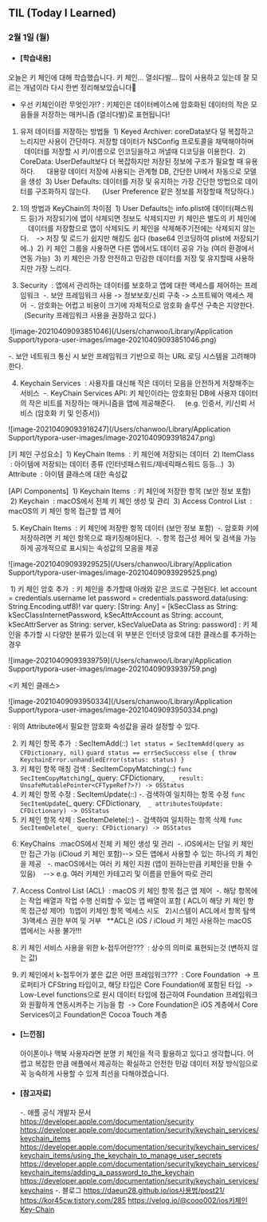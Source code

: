 ## TIL (Today I Learned)

### 2월 1일 (월)

- #### [학습내용]
오늘은 키 체인에 대해 학습했습니다. 키 체인… 열쇠다발… 많이 사용하고 있는데 잘 모르는 개념이라 다시 한번 정리해보았습니다🧐

  - 우선 키체인이란 무엇인가!?
: 키체인은 데이터베이스에 암호화된 데이터의 작은 모음들을 저장하는 매커니즘 (열쇠다발)로 표현됩니다!

1. 유저 데이터를 저장하는 방법들
 1) Keyed Archiver: coreData보다 덜 복잡하고 느리지만 사용이 간단하다. 저장할 데이터가 NSConfig 프로토콜을 채택해야하며
    데이터를 저장할 시 키/이름으로 인코딩을하고 꺼낼때 디코딩을 이용한다.
 2) CoreData: UserDefault보다 더 복잡하지만 저장된 정보에 구조가 필요할 때 유용하다.
     대용량 데이터 저장에 사용되는 관계형 DB, 간단한 UI에서 자동으로 모델을 생성
 3) User Defaults: 데이터를 저장 및 유지하는 가장 간단한 방법으로 데이터를 구조화하지 않는다.
     (User Preference 같은 정보를 저장할때 적당하다.)

2. 1의 방법과 KeyChain의 차이점
 1) User Defaults는 info.plist에 데이터(패스워드 등)가 저장되기에 앱이 삭제되면 정보도 삭제되지만 키 체인은 별도의 키 체인에
    데이터를 저장함으로 앱이 삭제되도 키 체인을 삭제해주기전에는 삭제되지 않는다.
   -> 저장 및 로드가 쉽지만 해킹도 쉽다 (base64 인코딩하여 plist에 저장되기에..)
 2) 키 체인 그룹을 사용하면 다른 앱에서도 데이터 공유 가능 (여러 환경에서 연동 가능)
 3) 키 체인은 가장 안전하고 민감한 데이터를 저장 및 유지할때 사용하지만 가장 느리다.

3. Security
 : 앱에서 관리하는 데이터를 보호하고 앱에 대한 액세스를 제어하는 프레임워크
 -. 보안 프레임워크 사용 -> 정보보호/신뢰 구축 -> 소프트웨어 액세스 제어
 -. 암호화는 어렵고 비용이 크기에 자체적으로 암호화 솔루션 구축은 지양한다.
    (Security 프레임워크 사용을 권장하고 있다.)

 ![image-20210409093851046](/Users/chanwoo/Library/Application Support/typora-user-images/image-20210409093851046.png)

<Security Framework>

-. 보안 네트워크 통신 시 보안 프레임워크 기반으로 하는 URL 로딩 시스템을 고려해야한다.

4. Keychain Services
 : 사용자를 대신해 작은 데이터 모음을 안전하게 저장해주는 서비스
 -. KeyChain Services API: 키 체인이라는 암호화된 DB에 사용자 데이터의 작은 비트를 저장하는 매커니즘을 앱에 제공해준다.
    (e.g. 인증서, 키/신뢰 서비스 (암호화 키 및 인증서))

![image-20210409093918247](/Users/chanwoo/Library/Application Support/typora-user-images/image-20210409093918247.png)

[키 체인 구성요소]
 1) KeyChain Items
 : 키 체인에 저장되는 데이터
 2) ItemClass
 : 아이템에 저장되는 데이터 종류 (인터넷패스워드/제네릭패스워드 등등...)
 3) Attribute
 : 아이템 클래스에 대한 속성값

[API Components]
 1) Keychain Items
 : 키 체인에 저장한 항목 (보안 정보 포함)
 2) Keychain
 : macOS에서 전체 키 체인 생성 및 관리
 3) Access Control List
 : macOS의 키 체인 항목 접근할 앱 제어

5. KeyChain Items
 : 키 체인에 저장한 항목 데이터 (보안 정보 포함)
 -. 암호화 키에 저장하려면 키 체인 항목으로 패키징해야된다.
 -. 항목 접근성 제어 및 검색을 가능하게 공개적으로 표시되는 속성값의 모음을 제공

![image-20210409093929525](/Users/chanwoo/Library/Application Support/typora-user-images/image-20210409093929525.png)

 1) 키 체인 암호 추가
 : 키 체인을 추가할때 아래와 같은 코드로 구현된다.
let account = credentials.username
let password = credentials.password.data(using: String.Encoding.utf8)!
var query: [String: Any] = [kSecClass as String: kSecClassInternetPassword,
                            kSecAttrAccount as String: account,
                            kSecAttrServer as String: server,
                            kSecValueData as String: password]
: 키 체인을 추가할 시 다양한 분류가 있는데 위 부분은 인터넷 암호에 대한 클래스를 추가하는 경우

![image-20210409093939759](/Users/chanwoo/Library/Application Support/typora-user-images/image-20210409093939759.png)

<키 체인 클래스>

![image-20210409093950334](/Users/chanwoo/Library/Application Support/typora-user-images/image-20210409093950334.png)

<Attribute>

: 위의 Attribute에서 필요한 암호화 속성값을 골라 설정할 수 있다.

2) 키 체인 항목 추가
 : SecItemAdd(_:_:)
`let status = SecItemAdd(query as CFDictionary, nil)`
`guard status == errSecSuccess else { throw KeychainError.unhandledError(status: status) }`
3) 키 체인 항목 매칭 검색
: SecItemCopyMatching(_:_:)
`func SecItemCopyMatchi`ng(_ query: CFDictionary,` 
                       _ result: UnsafeMutablePointer<CFTypeRef?>?) -> OSStatus`
4) 키 체인 항목 수정
: SecItemUpdate(_:_:)
-. 검색하여 일치하는 항목 수정
`func SecItemUpda`te(_ query: CFDictionary,` 
                 _ attributesToUpdate: CFDictionary) -> OSStatus`
5) 키 체인 항목 삭제
: SecItemDelete(_:_:)
-. 검색하여 일치하는 항목 삭제
`func SecItemDelete(_ query: CFDictionary) -> OSStatus`

6. KeyChains
 :macOS에서 전체 키 체인 생성 및 관리
 -. iOS에서는 단일 키 체인만 접근 가능 (iCloud 키 체인 포함)--> 모든 앱에서 사용할 수 있는 하나의 키 체인을 제공 
 -. macOS에서는 여러 키 체인 지원 (앱이 원하는만큼 키체인을 만들 수 있음)
   --> e.g. 여러 키체인 카테고리 및 이름을 만들어 따로 관리

7. Access Control List (ACL)
 : macOS 키 체인 항목 접근 앱 제어
 -. 해당 항목에는 작업 배열과 작업 수행 신뢰할 수 있는 앱 배열이 포함 ( ACL이 해당 키 체인 항목 접근성 제어)
 1)앱이 키체인 항목 엑세스 시도 
 2)시스템이 ACL에서 항목 탐색
 3)액세스 권한 부여 및 거부
  **ACL은 iOS / iCloud 키 체인 사용하는 macOS 앱에서는 사용 불가!!!

8. 키 체인 서비스 사용을 위한 k-접두어란???
 : 상수의 의미로 표현되는것 (변하지 않는 값)

9. 키 체인에서 k-접두어가 붙은 값은 어떤 프레임워크???
 : Core Foundation
 -> 프로퍼티가 CFString 타입이고, 해당 타입은 Core Foundation에 포함된 타입
 -> Low-Level functions으로 원시 데이터 타입에 접근하여 Foundation 프레임워크와 원활하게 연동시켜주는 기능을 함
 -> Core Foundation은 iOS 계층에서 Core Services이고 Foundation은 Cocoa Touch 계층

- #### [느낀점]
  아이폰이나 맥북 사용자라면 분명 키 체인을 적극 활용하고 있다고 생각합니다. 어렵고 복잡한 만큼 애플에서 제공하는 확실하고 안전한 민감 데이터 저장 방식임으로 꼭 능숙하게 사용할 수 있게 최선을 다해야겠습니다.

- #### [참고자료]
  -. 애플 공식 개발자 문서
  https://developer.apple.com/documentation/security
  https://developer.apple.com/documentation/security/keychain_services/keychain_items
  https://developer.apple.com/documentation/security/keychain_services/keychain_items/using_the_keychain_to_manage_user_secrets
  https://developer.apple.com/documentation/security/keychain_services/keychain_items/adding_a_password_to_the_keychain
  https://developer.apple.com/documentation/security/keychain_services/keychains
  -. 블로그
  https://daeun28.github.io/ios사용법/post21/
  https://kor45cw.tistory.com/285
  https://velog.io/@cooo002/ios키체인Key-Chain

 